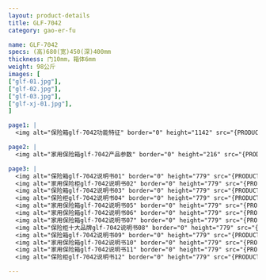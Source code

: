 ```yaml
---
layout: product-details
title: GLF-7042
category: gao-er-fu

name: GLF-7042
specs: (高)680(宽)450(深)400mm
thickness: 门10mm，箱体6mm
weight: 98公斤
images: [
["glf-01.jpg"],
["glf-02.jpg"],
["glf-03.jpg"],
["glf-xj-01.jpg"],
]

page1: |
  <img alt="保险箱glf-7042功能特征" border="0" height="1142" src="{PRODUCT_IMAGES}glf-gn.jpg" width="538" />

page2: |
  <img alt="家用保险箱glf-7042产品参数" border="0" height="216" src="{PRODUCT_IMAGES}glf-cpcs.jpg" width="538" />

page3: |
  <img alt="保险箱glf-7042说明书01" border="0" height="779" src="{PRODUCT_IMAGES}glf-sm01.jpg" width="528" /><br />
  <img alt="家用保险柜glf-7042说明书02" border="0" height="779" src="{PRODUCT_IMAGES}glf-sm02.jpg" width="528" /><br />
  <img alt="保险箱glf-7042说明书03" border="0" height="779" src="{PRODUCT_IMAGES}glf-sm03.jpg" width="528" /><br />
  <img alt="保险柜glf-7042说明书04" border="0" height="779" src="{PRODUCT_IMAGES}glf-sm04.jpg" width="528" /><br />
  <img alt="家用保险箱glf-7042说明书05" border="0" height="779" src="{PRODUCT_IMAGES}glf-sm05.jpg" width="528" /><br />
  <img alt="家用保险箱glf-7042说明书06" border="0" height="779" src="{PRODUCT_IMAGES}glf-sm06.jpg" width="528" /><br />
  <img alt="家用保险箱glf-7042说明书07" border="0" height="779" src="{PRODUCT_IMAGES}glf-sm07.jpg" width="528" /><br />
  <img alt="保险柜十大品牌glf-7042说明书08" border="0" height="779" src="{PRODUCT_IMAGES}glf-sm08.jpg" width="528" /><br />
  <img alt="保险箱glf-7042说明书09" border="0" height="779" src="{PRODUCT_IMAGES}glf-sm09.jpg" width="528" /><br />
  <img alt="家用保险箱glf-7042说明书10" border="0" height="779" src="{PRODUCT_IMAGES}glf-sm10.jpg" width="528" /><br />
  <img alt="家用保险箱glf-7042说明书11" border="0" height="779" src="{PRODUCT_IMAGES}glf-sm11.jpg" width="528" /><br />
  <img alt="保险柜glf-7042说明书12" border="0" height="779" src="{PRODUCT_IMAGES}glf-sm12.jpg" width="528" />

---
```

